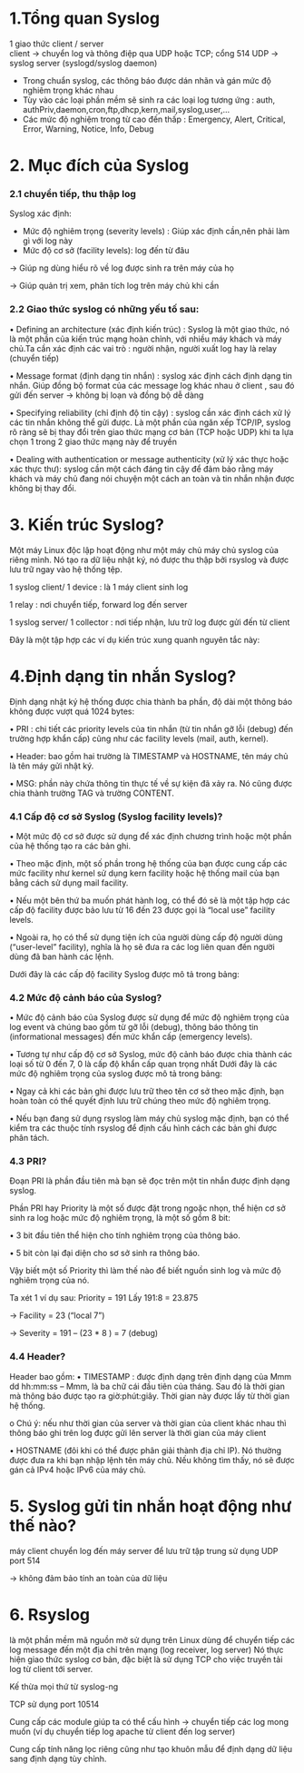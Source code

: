 # 1.Tổng quan Syslog
1 giao thức client / server  
client -> chuyển log và thông điệp qua UDP hoặc TCP; cổng 514 UDP -> syslog server (syslogd/syslog daemon)
-	Trong chuẩn syslog, các thông báo được dán nhãn và gán mức độ nghiêm trọng khác nhau
-	Tùy vào các loại phần mềm sẽ sinh ra các loại log tương ứng : auth, authPriv,daemon,cron,ftp,dhcp,kern,mail,syslog,user,…
-	Các mức độ nghiệm trong từ cao đến thấp : Emergency, Alert, Critical, Error, Warning, Notice, Info, Debug
# 2. Mục đích của Syslog
### 2.1 chuyển tiếp, thu thập log
Syslog xác định: 
-	Mức độ nghiêm trọng (severity levels) : Giúp xác định cần,nên phải làm gì với log này
-	Mức độ cơ sở (facility levels): log đến từ đâu

-> Giúp ng dùng hiểu rõ về log được sinh ra trên máy của họ

-> Giúp quản trị xem, phân tích log trên máy chủ khi cần


### 2.2 Giao thức syslog có những yếu tố sau:
•	Defining an architecture (xác định kiến trúc) : Syslog là một giao thức, nó là một phần của kiến trúc mạng hoàn chỉnh, với nhiều máy khách và máy chủ.Ta cần xác định các vai trò : người nhận, người xuất log hay là relay (chuyển tiếp)

•	Message format (định dạng tin nhắn) : syslog xác định cách định dạng tin nhắn. Giúp đồng bộ format của các message log khác nhau ở client , sau đó gửi đến server -> không bị loạn và đồng bộ dễ dàng 

•	Specifying reliability (chỉ định độ tin cậy) : syslog cần xác định cách xử lý các tin nhắn không thể gửi được. Là một phần của ngăn xếp TCP/IP, syslog rõ ràng sẽ bị thay đổi trên giao thức mạng cơ bản (TCP hoặc UDP) khi ta lựa chọn 1 trong 2 giao thức mạng này để truyền

•	Dealing with authentication or message authenticity (xử lý xác thực hoặc xác thực thư): syslog cần một cách đáng tin cậy để đảm bảo rằng máy khách và máy chủ đang nói chuyện một cách an toàn và tin nhắn nhận được không bị thay đổi.

# 3. Kiến trúc Syslog?
Một máy Linux độc lập hoạt động như một máy chủ máy chủ syslog của riêng mình. Nó tạo ra dữ liệu nhật ký, nó được thu thập bởi rsyslog và được lưu trữ ngay vào hệ thống tệp.

1 syslog client/ 1 device : là 1 máy client sinh log

1 relay : nơi chuyển tiếp, forward log đến server

1 syslog server/ 1 collector : nơi tiếp nhận, lưu trữ log được gửi đến từ client
 
Đây là một tập hợp các ví dụ kiến trúc xung quanh nguyên tắc này:
 
 
 

# 4.Định dạng tin nhắn Syslog?
 
Định dạng nhật ký hệ thống được chia thành ba phần, độ dài một thông báo không được vượt quá 1024 bytes:

•	PRI : chi tiết các priority levels của tin nhắn (từ tin nhắn gỡ lỗi (debug) đến trường hợp khẩn cấp) cũng như các facility levels (mail, auth, kernel).

•	Header: bao gồm hai trường là TIMESTAMP và HOSTNAME, tên máy chủ là tên máy gửi nhật ký.

•	MSG: phần này chứa thông tin thực tế về sự kiện đã xảy ra. Nó cũng được chia thành trường TAG và trường CONTENT.
### 4.1 Cấp độ cơ sở Syslog (Syslog facility levels)?
•	Một mức độ cơ sở được sử dụng để xác định chương trình hoặc một phần của hệ thống tạo ra các bản ghi.

•	Theo mặc định, một số phần trong hệ thống của bạn được cung cấp các mức facility như kernel sử dụng kern facility hoặc hệ thống mail của bạn bằng cách sử dụng mail facility.

•	Nếu một bên thứ ba muốn phát hành log, có thể đó sẽ là một tập hợp các cấp độ facility được bảo lưu từ 16 đến 23 được gọi là “local use” facility levels.

•	Ngoài ra, họ có thể sử dụng tiện ích của người dùng cấp độ người dùng (“user-level” facility), nghĩa là họ sẽ đưa ra các log liên quan đến người dùng đã ban hành các lệnh.




Dưới đây là các cấp độ facility Syslog được mô tả trong bảng:
 
 ### 4.2 Mức độ cảnh báo của Syslog?
•	Mức độ cảnh báo của Syslog được sử dụng để mức độ nghiêm trọng của log event và chúng bao gồm từ gỡ lỗi (debug), thông báo thông tin (informational messages) đến mức khẩn cấp (emergency levels).

•	Tương tự như cấp độ cơ sở Syslog, mức độ cảnh báo được chia thành các loại số từ 0 đến 7, 0 là cấp độ khẩn cấp quan trọng nhất
Dưới đây là các mức độ nghiêm trọng của syslog được mô tả trong bảng:
 
•	Ngay cả khi các bản ghi được lưu trữ theo tên cơ sở theo mặc định, bạn hoàn toàn có thể quyết định lưu trữ chúng theo mức độ nghiêm trọng.

•	Nếu bạn đang sử dụng rsyslog làm máy chủ syslog mặc định, bạn có thể kiểm tra các thuộc tính rsyslog để định cấu hình cách các bản ghi được phân tách.
### 4.3 PRI?
Đoạn PRI là phần đầu tiên mà bạn sẽ đọc trên một tin nhắn được định dạng syslog.

Phần PRI hay Priority là một số được đặt trong ngoặc nhọn, thể hiện cơ sở sinh ra log hoặc mức độ nghiêm trọng, là một số gồm 8 bit:

•	3 bit đầu tiên thể hiện cho tính nghiêm trọng của thông báo.

•	5 bit còn lại đại diện cho sơ sở sinh ra thông báo.

 
Vậy biết một số Priority thì làm thế nào để biết nguồn sinh log và mức độ nghiêm trọng của nó.

Ta xét 1 ví dụ sau:
Priority = 191 Lấy 191:8 = 23.875 

-> Facility = 23 (“local 7”) 

-> Severity = 191 – (23 * 8 ) = 7 (debug)
### 4.4 Header?
 
Header bao gồm:
•	TIMESTAMP : được định dạng trên định dạng của Mmm dd hh:mm:ss – Mmm, là ba chữ cái đầu tiên của tháng. Sau đó là thời gian mà thông báo được tạo ra giờ:phút:giây. Thời gian này được lấy từ thời gian hệ thống.

o	Chú ý: nếu như thời gian của server và thời gian của client khác nhau thì thông báo ghi trên log được gửi lên server là thời gian của máy client

•	HOSTNAME (đôi khi có thể được phân giải thành địa chỉ IP). Nó thường được đưa ra khi bạn nhập lệnh tên máy chủ. Nếu không tìm thấy, nó sẽ được gán cả IPv4 hoặc IPv6 của máy chủ.

# 5. Syslog gửi tin nhắn hoạt động như thế nào?
máy client chuyển log đến máy server để lưu trữ tập trung
sử dụng UDP port 514

-> không đảm bảo tính an toàn của dữ liệu
# 6. Rsyslog
là một phần mềm mã nguồn mở sử dụng trên Linux dùng để chuyển tiếp các log message đến một địa chỉ trên mạng (log receiver, log server) Nó thực hiện giao thức syslog cơ bản, đặc biệt là sử dụng TCP cho việc truyền tải log từ client tới server.

Kế thừa mọi thứ từ syslog-ng

TCP sử dụng port 10514

Cung cấp các module giúp ta có thể cấu hình -> chuyển tiếp các log mong muốn (ví dụ chuyển tiếp log apache từ client đến log server)

Cung cấp tính năng lọc riêng cũng như tạo khuôn mẫu để định dạng dữ liệu sang định dạng tùy chỉnh.


